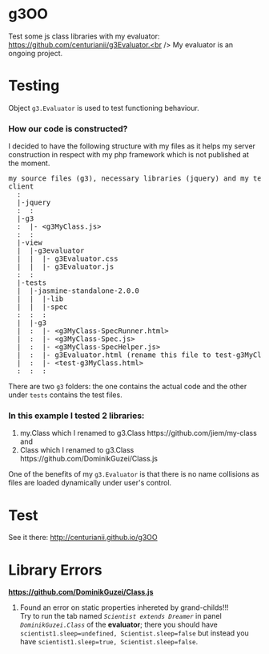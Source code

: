 g3OO
====

Test some js class libraries with my evaluator: https://github.com/centurianii/g3Evaluator.<br />
My evaluator is an ongoing project.

Testing
=======
Object <code>g3.Evaluator</code> is used to test functioning behaviour.

<h3>How our code is constructed?</h3>
<p>I decided to have the following structure with my files as it helps my server construction in respect with my php framework which is not published at the moment.</p>
<pre>
my source files (g3), necessary libraries (jquery) and my tests folder (tests):
client
  :
  |-jquery
  :  :
  |-g3
  :  |- &lt;g3MyClass.js>
  :  :
  |-view
  |  |-g3evaluator
  |  |  |- g3Evaluator.css
  |  |  |- g3Evaluator.js
  :  :
  |-tests
  |  |-jasmine-standalone-2.0.0
  |  |  |-lib
  |  |  |-spec
  :  :  :
  |  |-g3
  |  :  |- &lt;g3MyClass-SpecRunner.html>
  |  :  |- &lt;g3MyClass-Spec.js>
  |  :  |- &lt;g3MyClass-SpecHelper.js>
  |  :  |- g3Evaluator.html (rename this file to test-g3MyClass.html)
  |  :  |- &lt;test-g3MyClass.html>
  :  :  :
</pre>

There are two <code>g3</code> folders: the one contains the actual code and the other under <code>tests</code> contains the test files.

<h3>In this example I tested 2 libraries:</h3>
<ol>
<li> my.Class which I renamed to g3.Class https://github.com/jiem/my-class and</li>
<li>Class which I renamed to g3.Class https://github.com/DominikGuzei/Class.js</li>
</ol>

One of the benefits of my <code>g3.Evaluator</code> is that there is no name collisions as files are loaded dynamically under user's control.

Test
====
See it there: http://centurianii.github.io/g3OO

Library Errors
==============
<b>https://github.com/DominikGuzei/Class.js</b><br />
<ol>
<li>Found an error on static properties inhereted by grand-childs!!!<br />
Try to run the tab named <i><code>Scientist extends Dreamer</code></i> in panel <i><code>DominikGuzei.Class</code></i> of the <b>evaluator</b>; there you should have <code>scientist1.sleep=undefined, Scientist.sleep=false</code> but instead you have <code>scientist1.sleep=true, Scientist.sleep=false</code>.</li>
</ol>

